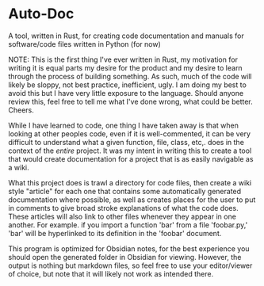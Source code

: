 # Auto-Doc
A tool, written in Rust, for creating code documentation and manuals for software/code files written in Python (for now)

NOTE:
This is the first thing I've ever written in Rust, my motivation for writing it is equal parts my desire for the product
and my desire to learn through the process of building something. As such, much of the code will likely be sloppy, not 
best practice, inefficient, ugly. I am doing my best to avoid this but I have very little exposure to the language. Should
anyone review this, feel free to tell me what I've done wrong, what could be better. Cheers.

While I have learned to code, one thing I have taken away is that when looking at other peoples code, even if it is well-commented,
it can be very difficult to understand what a given function, file, class, etc,. does in the context of the *entire* project. It was 
my intent in writing this to create a tool that would create documentation for a project that is as easily navigable as a wiki.

What this project does is trawl a directory for code files, then create a wiki style "article" for each one that contains
some automatically generated documentation where possible, as well as creates places for the user to put in comments to give
broad stroke explanations of what the code does. These articles will also link to other files whenever they appear in one another.
For example. if you import a function 'bar' from a file 'foobar.py,' 'bar' will be hyperlinked to its definition in the 'foobar' 
document. 

This program is optimized for Obsidian notes, for the best experience you should open the generated folder in Obsidian for viewing. 
However, the output is nothing but markdown files, so feel free to use your editor/viewer of choice, but note that it will likely not work as intended there. 
